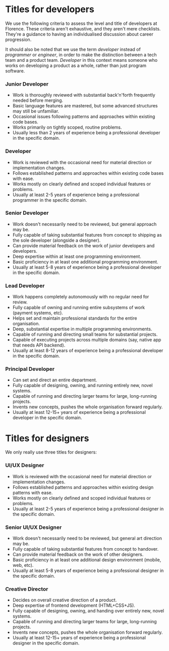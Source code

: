 # Titles for developers
We use the following criteria to assess the level and title of developers at Florence. These criteria aren't exhaustive, and they aren't mere checklists. They're a guidance to having an individualised discussion about career progression.

It should also be noted that we use the term _developer_ instead of _programmer_ or _engineer_, in order to make the distinction between a tech team and a product team. _Developer_ in this context means someone who works on developing a product as a whole, rather than just program software.

### Junior Developer
* Work is thoroughly reviewed with substantial back'n'forth frequently needed before merging.
* Basic language features are mastered, but some advanced structures may still be unfamiliar.
* Occasional issues following patterns and approaches within existing code bases.
* Works primarily on tightly scoped, routine problems.
* Usually less than 2 years of experience being a professional developer in the specific domain.

### Developer
* Work is reviewed with the occasional need for material direction or implementation changes.
* Follows established patterns and approaches within existing code bases with ease.
* Works mostly on clearly defined and scoped individual features or problems.
* Usually at least 2-5 years of experience being a professional programmer in the specific domain.

### Senior Developer
* Work doesn't necessarily need to be reviewed, but general approach may be.
* Fully capable of taking substantial features from concept to shipping as the sole developer (alongside a designer).
* Can provide material feedback on the work of junior developers and developers.
* Deep expertise within at least one programming environment.
* Basic proficiency in at least one additional programming environment.
* Usually at least 5-8 years of experience being a professional developer in the specific domain.

### Lead Developer
* Work happens completely autonomously with no regular need for review.
* Fully capable of owning and running entire subsystems of work (payment systems, etc).
* Helps set and maintain professional standards for the entire organisation.
* Deep, substantial expertise in multiple programming environments.
* Capable of running and directing small teams for substantial projects.
* Capable of executing projects across multiple domains (say, native app that needs API backend).
* Usually at least 8-12 years of experience being a professional developer in the specific domain.

### Principal Developer
* Can set and direct an entire department.
* Fully capable of designing, owning, and running entirely new, novel systems.
* Capable of running and directing larger teams for large, long-running projects.
* Invents new concepts, pushes the whole organisation forward regularly.
* Usually at least 12-15+ years of experience being a professional developer in the specific domain.

# Titles for designers
We only really use three titles for designers:

### UI/UX Designer
* Work is reviewed with the occasional need for material direction or implementation changes.
* Follows established patterns and approaches within existing design patterns with ease.
* Works mostly on clearly defined and scoped individual features or problems.
* Usually at least 2-5 years of experience being a professional designer in the specific domain.

### Senior UI/UX Designer
* Work doesn't necessarily need to be reviewed, but general art direction may be.
* Fully capable of taking substantial features from concept to handover.
* Can provide material feedback on the work of other designers.
* Basic proficiency in at least one additional design environment (mobile, web, etc).
* Usually at least 5-8 years of experience being a professional designer in the specific domain.

### Creative Director
* Decides on overall creative direction of a product.
* Deep expertise of frontend development (HTML+CSS+JS).
* Fully capable of designing, owning, and handing over entirely new, novel systems.
* Capable of running and directing larger teams for large, long-running projects.
* Invents new concepts, pushes the whole organisation forward regularly.
* Usually at least 12-15+ years of experience being a professional designer in the specific domain.
